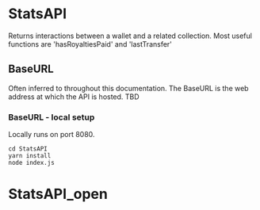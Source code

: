 # StatsAPI
Returns interactions between a wallet and a related collection. Most useful functions are 'hasRoyaltiesPaid' and 'lastTransfer'

## BaseURL
Often inferred to throughout this documentation. The BaseURL is the web address at which the API is hosted. TBD
### BaseURL - local setup
Locally runs on port 8080.
```
cd StatsAPI
yarn install
node index.js
```
# StatsAPI_open
